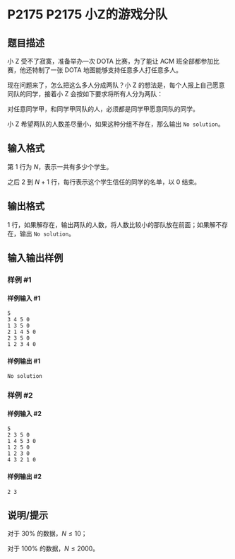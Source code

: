 # P2175 P2175 小Z的游戏分队

## 题目描述

小 Z 受不了寂寞，准备举办一次 DOTA 比赛，为了能让 ACM 班全部都参加比赛，他还特制了一张 DOTA 地图能够支持任意多人打任意多人。

现在问题来了，怎么把这么多人分成两队？小 Z 的想法是，每个人报上自己愿意同队的同学，接着小 Z 会按如下要求将所有人分为两队：

对任意同学甲，和同学甲同队的人，必须都是同学甲愿意同队的同学。

小 Z 希望两队的人数差尽量小，如果这种分组不存在，那么输出 `No solution`。

## 输入格式

第 $1$ 行为 $N$，表示一共有多少个学生。

之后 $2$ 到 $N+1$ 行，每行表示这个学生信任的同学的名单，以 $0$ 结束。

## 输出格式

$1$ 行，如果解存在，输出两队的人数，将人数比较小的那队放在前面；如果解不存在，输出 `No solution`。

## 输入输出样例

### 样例 #1

#### 样例输入 #1

```
5
3 4 5 0
1 3 5 0
2 1 4 5 0
2 3 5 0
1 2 3 4 0
```

#### 样例输出 #1

```
No solution
```

### 样例 #2

#### 样例输入 #2

```
5
2 3 5 0
1 4 5 3 0
1 2 5 0
1 2 3 0
4 3 2 1 0
```

#### 样例输出 #2

```
2 3
```

## 说明/提示

对于 $30\%$ 的数据，$N \leq 10$；

对于 $100\%$ 的数据，$N \leq 2000$。
